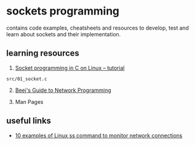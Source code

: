 # sockets programming

contains code examples, cheatsheets and resources to develop, test and
learn about sockets and their implementation.

## learning resources

1. [Socket programming in C on Linux – tutorial](http://www.binarytides.com/socket-programming-c-linux-tutorial/)
```
src/01_socket.c
```

2. [Beej's Guide to Network Programming](https://beej.us/guide/bgnet/output/html/multipage/index.html)

3. Man Pages

## useful links

- [10 examples of Linux ss command to monitor network connections](http://www.binarytides.com/linux-ss-command/)
